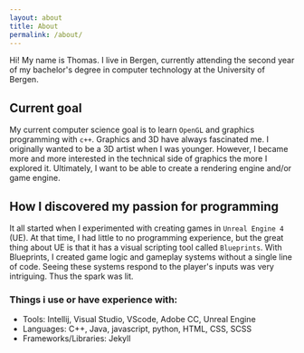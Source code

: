 ```yaml
---
layout: about
title: About
permalink: /about/
---
```


Hi! My name is Thomas. I live in Bergen, currently attending the second year of my bachelor's degree in computer technology at the University of Bergen.

## Current goal
My current computer science goal is to learn `OpenGL` and graphics programming with `c++`. Graphics and 3D have always fascinated me. I originally wanted to be a 3D artist when I was younger. However, I became more and more interested in the technical side of graphics the more I explored it. Ultimately, I want to be able to create a rendering engine and/or game engine.

## How I discovered my passion for programming

It all started when I experimented with creating games in `Unreal Engine 4` (UE). At that time, I had little to no programming experience, but the great thing about UE is that it has a visual scripting tool called `Blueprints`. With Blueprints, I created game logic and gameplay systems without a single line of code. Seeing these systems respond to the player's inputs was very intriguing. Thus the spark was lit.


### Things i use or have experience with:
- Tools: Intellij, Visual Studio, VScode, Adobe CC, Unreal Engine
- Languages: C++, Java, javascript, python, HTML, CSS, SCSS
- Frameworks/Libraries: Jekyll

